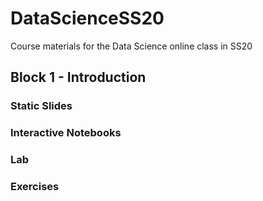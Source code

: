 # DataScienceSS20
Course materials for the Data Science online class in SS20

## Block 1 - Introduction
### Static Slides

### Interactive Notebooks

### Lab

### Exercises
